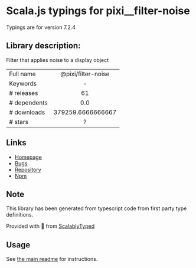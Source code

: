 
# Scala.js typings for pixi__filter-noise

Typings are for version 7.2.4

## Library description:
Filter that applies noise to a display object

|                    |                 |
| ------------------ | :-------------: |
| Full name          | @pixi/filter-noise |
| Keywords           | - |
| # releases         | 61 |
| # dependents       | 0.0 |
| # downloads        | 379259.6666666667 |
| # stars            | ? |

## Links
- [Homepage](http://pixijs.com/)
- [Bugs](https://github.com/pixijs/pixijs/issues)
- [Repository](https://github.com/pixijs/pixijs)
- [Npm](https://www.npmjs.com/package/%40pixi%2Ffilter-noise)
    


## Note
This library has been generated from typescript code from first party type definitions.

Provided with :purple_heart: from [ScalablyTyped](https://github.com/oyvindberg/ScalablyTyped)

## Usage
See [the main readme](../../readme.md) for instructions.


